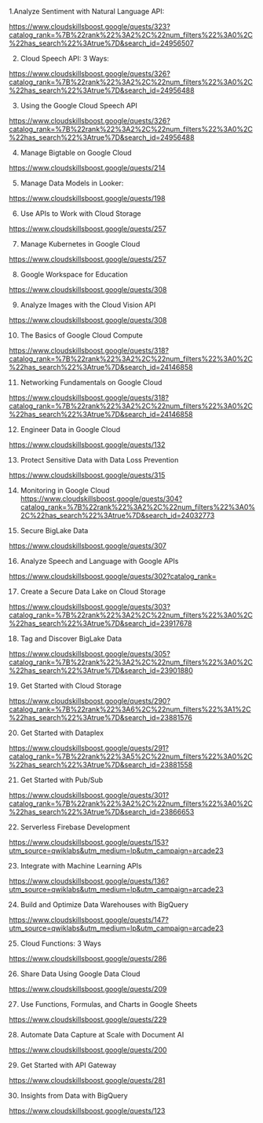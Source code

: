1.Analyze Sentiment with Natural Language API:

https://www.cloudskillsboost.google/quests/323?catalog_rank=%7B%22rank%22%3A2%2C%22num_filters%22%3A0%2C%22has_search%22%3Atrue%7D&search_id=24956507

2. Cloud Speech API: 3 Ways:

https://www.cloudskillsboost.google/quests/326?catalog_rank=%7B%22rank%22%3A2%2C%22num_filters%22%3A0%2C%22has_search%22%3Atrue%7D&search_id=24956488

3. Using the Google Cloud Speech API

https://www.cloudskillsboost.google/quests/326?catalog_rank=%7B%22rank%22%3A2%2C%22num_filters%22%3A0%2C%22has_search%22%3Atrue%7D&search_id=24956488

4. Manage Bigtable on Google Cloud

https://www.cloudskillsboost.google/quests/214

5. Manage Data Models in Looker:

https://www.cloudskillsboost.google/quests/198

6. Use APIs to Work with Cloud Storage

https://www.cloudskillsboost.google/quests/257

7. Manage Kubernetes in Google Cloud

https://www.cloudskillsboost.google/quests/257

8. Google Workspace for Education

https://www.cloudskillsboost.google/quests/308

9. Analyze Images with the Cloud Vision API

https://www.cloudskillsboost.google/quests/308

10. The Basics of Google Cloud Compute

https://www.cloudskillsboost.google/quests/318?catalog_rank=%7B%22rank%22%3A2%2C%22num_filters%22%3A0%2C%22has_search%22%3Atrue%7D&search_id=24146858

11. Networking Fundamentals on Google Cloud

https://www.cloudskillsboost.google/quests/318?catalog_rank=%7B%22rank%22%3A2%2C%22num_filters%22%3A0%2C%22has_search%22%3Atrue%7D&search_id=24146858

12. Engineer Data in Google Cloud

https://www.cloudskillsboost.google/quests/132

13. Protect Sensitive Data with Data Loss Prevention

https://www.cloudskillsboost.google/quests/315

14. Monitoring in Google Cloud
https://www.cloudskillsboost.google/quests/304?catalog_rank=%7B%22rank%22%3A2%2C%22num_filters%22%3A0%2C%22has_search%22%3Atrue%7D&search_id=24032773

15. Secure BigLake Data

https://www.cloudskillsboost.google/quests/307

16. Analyze Speech and Language with Google APIs

https://www.cloudskillsboost.google/quests/302?catalog_rank=

17. Create a Secure Data Lake on Cloud Storage

https://www.cloudskillsboost.google/quests/303?catalog_rank=%7B%22rank%22%3A2%2C%22num_filters%22%3A0%2C%22has_search%22%3Atrue%7D&search_id=23917678

18. Tag and Discover BigLake Data

https://www.cloudskillsboost.google/quests/305?catalog_rank=%7B%22rank%22%3A2%2C%22num_filters%22%3A0%2C%22has_search%22%3Atrue%7D&search_id=23901880

19. Get Started with Cloud Storage

https://www.cloudskillsboost.google/quests/290?catalog_rank=%7B%22rank%22%3A6%2C%22num_filters%22%3A1%2C%22has_search%22%3Atrue%7D&search_id=23881576

20. Get Started with Dataplex

https://www.cloudskillsboost.google/quests/291?catalog_rank=%7B%22rank%22%3A5%2C%22num_filters%22%3A0%2C%22has_search%22%3Atrue%7D&search_id=23881558

21. Get Started with Pub/Sub

https://www.cloudskillsboost.google/quests/301?catalog_rank=%7B%22rank%22%3A2%2C%22num_filters%22%3A0%2C%22has_search%22%3Atrue%7D&search_id=23866653

22. Serverless Firebase Development

https://www.cloudskillsboost.google/quests/153?utm_source=qwiklabs&utm_medium=lp&utm_campaign=arcade23

23. Integrate with Machine Learning APIs

https://www.cloudskillsboost.google/quests/136?utm_source=qwiklabs&utm_medium=lp&utm_campaign=arcade23

24. Build and Optimize Data Warehouses with BigQuery

https://www.cloudskillsboost.google/quests/147?utm_source=qwiklabs&utm_medium=lp&utm_campaign=arcade23

25. Cloud Functions: 3 Ways

https://www.cloudskillsboost.google/quests/286

26. Share Data Using Google Data Cloud

https://www.cloudskillsboost.google/quests/209

27. Use Functions, Formulas, and Charts in Google Sheets

https://www.cloudskillsboost.google/quests/229

28. Automate Data Capture at Scale with Document AI

https://www.cloudskillsboost.google/quests/200

29. Get Started with API Gateway

https://www.cloudskillsboost.google/quests/281

30. Insights from Data with BigQuery
    
https://www.cloudskillsboost.google/quests/123

